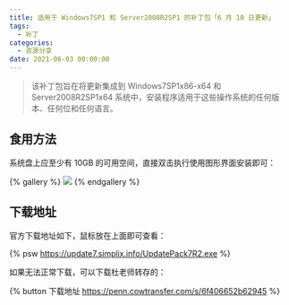 ```yaml
---
title: 适用于 Windows7SP1 和 Server2008R2SP1 的补丁包「6 月 10 日更新」
tags:
  - 补丁
categories:
  - 资源分享
date: 2021-06-03 00:00:00
---
```


> 该补丁包旨在将更新集成到 Windows7SP1x86-x64 和 Server2008R2SP1x64 系统中，安装程序适用于这些操作系统的任何版本、任何位和任何语言。

<!-- more -->

## 食用方法

系统盘上应至少有 10GB 的可用空间，直接双击执行使用图形界面安装即可：

{% gallery %}
![](https://cdn.dusays.com/2021/06/348-1.jpg)
{% endgallery %}

## 下载地址

官方下载地址如下，鼠标放在上面即可查看：

{% psw https://update7.simplix.info/UpdatePack7R2.exe %}

如果无法正常下载，可以下载杜老师转存的：

{% button 下载地址 https://penn.cowtransfer.com/s/6f406652b62945 %}
